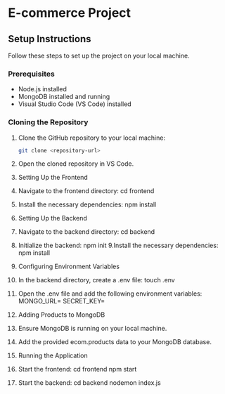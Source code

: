 # E-commerce Project

## Setup Instructions

Follow these steps to set up the project on your local machine.

### Prerequisites

- Node.js installed
- MongoDB installed and running
- Visual Studio Code (VS Code) installed

### Cloning the Repository

1. Clone the GitHub repository to your local machine:
   ```bash
   git clone <repository-url>
 2. Open the cloned repository in VS Code.
 3. Setting Up the Frontend
4. Navigate  to the frontend directory:
    cd frontend
5. Install the necessary dependencies:
    npm install
6. Setting Up the Backend
7. Navigate to the backend directory:
    cd backend
   
8. Initialize the backend:
    npm init
9.Install the necessary dependencies:
    npm install

10. Configuring Environment Variables
11. In the backend directory, create a .env file:
    touch .env
12. Open the .env file and add the following environment variables:
    MONGO_URL=<your-mongodb-url>
    SECRET_KEY=<your-secret-key>
13. Adding Products to MongoDB
14. Ensure MongoDB is running on your local machine.
15. Add the provided ecom.products data to your MongoDB database.

16. Running the Application
17. Start the frontend:
    cd frontend
    npm start
18. Start the backend:
    cd backend
    nodemon index.js
